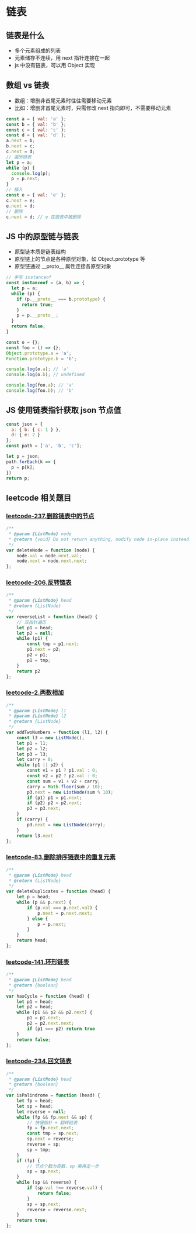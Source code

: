 # 链表
## 链表是什么
* 多个元素组成的列表
* 元素储存不连续，用 next 指针连接在一起
* js 中没有链表，可以用 Object 实现
## 数组 vs 链表
* 数组：增删非首尾元素时往往需要移动元素
* 比如：增删非首尾元素时，只需修改 next 指向即可，不需要移动元素
```js
const a = { val: 'a' };
const b = { val: 'b' };
const c = { val: 'c' };
const d = { val: 'd' };
a.next = b;
b.next = c;
c.next = d;
// 遍历链表
let p = a;
while (p) {
  console.log(p);
  p = p.next;
}
// 插入
const e = { val: 'e' };
c.next = e;
e.next = d;
// 删除
c.next = d; // e 在链表中被删除
```
## JS 中的原型链与链表
* 原型链本质是链表结构
* 原型链上的节点是各种原型对象，如 Object.prototype 等
* 原型链通过 \_\_proto__ 属性连接各原型对象
```js
// 手写 instanceof
const instanceof = (a, b) => {
  let p = a;
  while (p) {
    if (p.__proto__ === b.prototype) {
      return true;
    }
    p = p.__proto__;
  }
  return false;
}
```
```js
const o = {};
const foo = () => {};
Object.prototype.a = 'a';
Function.prototype.b = 'b';

console.log(o.a); // 'a'
console.log(o.b); // undefined

console.log(foo.a); // 'a'
console.log(foo.b); // 'b'
```
## JS 使用链表指针获取 json 节点值
```js
const json = {
  a: { b: { c: 1 } },
  d: { e: 2 }
};
const path = ['a', 'b', 'c'];

let p = json;
path.forEach(k => {
  p = p[k];
})
return p;
```

## leetcode 相关题目
### [leetcode-237.删除链表中的节点](https://leetcode.cn/problems/delete-node-in-a-linked-list/)
```js
/**
 * @param {ListNode} node
 * @return {void} Do not return anything, modify node in-place instead.
 */
var deleteNode = function (node) {
    node.val = node.next.val;
    node.next = node.next.next;
};
```

### [leetcode-206.反转链表](https://leetcode.cn/problems/reverse-linked-list/)
```js
/**
 * @param {ListNode} head
 * @return {ListNode}
 */
var reverseList = function (head) {
    // 双指针遍历
    let p1 = head;
    let p2 = null;
    while (p1) {
        const tmp = p1.next;
        p1.next = p2;
        p2 = p1;
        p1 = tmp;
    }
    return p2
};
```

### [leetcode-2.两数相加](https://leetcode.cn/problems/add-two-numbers/)
```js
/**
 * @param {ListNode} l1
 * @param {ListNode} l2
 * @return {ListNode}
 */
var addTwoNumbers = function (l1, l2) {
    const l3 = new ListNode();
    let p1 = l1;
    let p2 = l2;
    let p3 = l3;
    let carry = 0;
    while (p1 || p2) {
        const v1 = p1 ? p1.val : 0;
        const v2 = p2 ? p2.val : 0;
        const sum = v1 + v2 + carry;
        carry = Math.floor(sum / 10);
        p3.next = new ListNode(sum % 10);
        if (p1) p1 = p1.next;
        if (p2) p2 = p2.next;
        p3 = p3.next;
    }
    if (carry) {
        p3.next = new ListNode(carry);
    }
    return l3.next
};
```

### [leetcode-83.删除排序链表中的重复元素](https://leetcode.cn/problems/remove-duplicates-from-sorted-list/)
```js
/**
 * @param {ListNode} head
 * @return {ListNode}
 */
var deleteDuplicates = function (head) {
    let p = head;
    while (p && p.next) {
        if (p.val === p.next.val) {
            p.next = p.next.next;
        } else {
            p = p.next;
        }
    }
    return head;
};
```

### [leetcode-141.环形链表](https://leetcode.cn/problems/linked-list-cycle/submissions/)
```js
/**
 * @param {ListNode} head
 * @return {boolean}
 */
var hasCycle = function (head) {
    let p1 = head;
    let p2 = head;
    while (p1 && p2 && p2.next) {
        p1 = p1.next;
        p2 = p2.next.next;
        if (p1 === p2) return true
    }
    return false;
};
```

### [leetcode-234.回文链表](https://leetcode.cn/problems/palindrome-linked-list/)
```js
/**
 * @param {ListNode} head
 * @return {boolean}
 */
var isPalindrome = function (head) {
    let fp = head;
    let sp = head;
    let reverse = null;
    while (fp && fp.next && sp) {
        // 快慢指针 + 翻转链表
        fp = fp.next.next;
        const tmp = sp.next;
        sp.next = reverse;
        reverse = sp;
        sp = tmp;
    }
    if (fp) {
        // 节点个数为奇数，sp 需再走一步
        sp = sp.next;
    }
    while (sp && reverse) {
        if (sp.val !== reverse.val) {
            return false;
        }
        sp = sp.next;
        reverse = reverse.next;
    }
    return true;
};
```